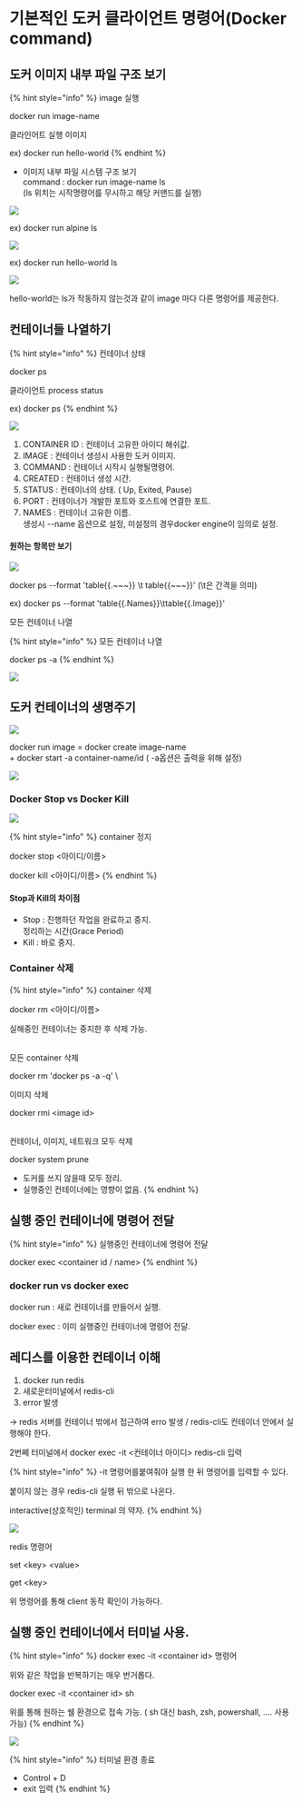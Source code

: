 # 기본적인 도커 클라이언트 명령어(Docker command)



## 도커 이미지 내부 파일 구조 보기

{% hint style="info" %}
image 실행

docker run image-name

클라인어트 실행 이미지&#x20;

ex) docker run hello-world
{% endhint %}

* 이미지 내부 파일 시스템 구조 보기\
  command : docker run image-name ls\
  (ls 위치는 시작명령어를 무시하고 해당 커맨드를 실행)

![](<../.gitbook/assets/image (7) (1) (1) (1) (1).png>)

ex) docker run alpine ls

![](<../.gitbook/assets/image (1) (1) (1) (1) (1) (1) (1).png>)

ex) docker run hello-world ls

![](<../.gitbook/assets/image (44) (1) (1) (1).png>)

hello-world는 ls가 작동하지 않는것과 같이 image 마다 다른 명령어를 제공한다.



## 컨테이너들 나열하기

{% hint style="info" %}
컨테이너 상태

docker ps

클라이언트   process status

ex) docker ps
{% endhint %}

![](<../.gitbook/assets/image (35) (1) (1).png>)

1. CONTAINER ID : 컨테이너 고유한 아이디 해쉬값.
2. IMAGE : 컨테이너 생성시 사용한 도커 이미지.
3. COMMAND : 컨테이너 시작시 실행될명령어.
4. CREATED : 컨테이너 생성 시간.
5. STATUS : 컨테이너의 상태. ( Up, Exited, Pause)
6. PORT : 컨테이너가 개발한 포트와 호스트에 연결한 포트.
7. NAMES : 컨테이너 고유한 이름. \
   생성시 --name 옵션으로 설정, 미설정의 경우docker engine이 임의로 설정. &#x20;

#### 원하는 항목만 보기

![](<../.gitbook/assets/image (33) (1) (1) (1).png>)

docker ps --format 'table\{{.\~\~\~\}} \t table\{{\~\~\~\}}' (\t은 간격을 의미) &#x20;

ex) docker ps --format 'table\{{.Names\}}\ttable\{{.Image\}}'



모든 컨테이너 나열

{% hint style="info" %}
모든 컨테이너 나열

docker ps -a
{% endhint %}

![](<../.gitbook/assets/image (40) (1).png>)

## 도커 컨테이너의 생명주기

![](<../.gitbook/assets/image (23) (1) (1) (1).png>)

docker run image = docker create image-name\
&#x20;                                \+ docker start -a container-name/id ( -a옵션은 출력을 위해 설정)

![](<../.gitbook/assets/image (42) (1).png>)

### Docker Stop vs Docker Kill

![](<../.gitbook/assets/image (8) (1) (1) (1).png>)

{% hint style="info" %}
container 정지

docker stop <아이디/이름>

docker kill <아이디/이름>
{% endhint %}

#### Stop과 Kill의 차이점

* Stop : 진행하던 작업을 완료하고 중지. \
  정리하는 시간(Grace Period)
* Kill : 바로 중지.

### Container 삭제

{% hint style="info" %}
container 삭제

docker rm <아이디/이름>

실해중인 컨테이너는 중지한 후 삭제 가능.&#x20;

\
모든 container 삭제

docker rm 'docker ps -a -q' \


이미지 삭제

docker rmi \<image id>

\
컨테이너, 이미지, 네트워크 모두 삭제

docker system prune

* 도커를 쓰지 않을때 모두 정리.
* 실행중인 컨테이너에는 영향이 없음.
{% endhint %}

## 실행 중인 컨테이너에 명령어 전달

{% hint style="info" %}
실행중인 컨테이너에 명령어 전달

docker exec \<container id / name>
{% endhint %}

### docker run vs docker exec

docker run : 새로 컨테이너를 만들어서 실행.

docker exec : 이미 실행중인 컨테이너에 명령어 전달.

## 레디스를 이용한 컨테이너 이해

1. docker run redis
2. 새로운터미널에서  redis-cli
3. error 발생

\-> redis 서버를 컨테이너 밖에서 접근하여 erro 발생 / redis-cli도 컨테이너 안에서 실행해야 한다.

2번쩨 터미널에서 docker exec -it <컨테이너 아이디> redis-cli 입력

{% hint style="info" %}
\-it 명령어를붙여줘야 실행 한 뒤  명령어를 입력할 수 있다.&#x20;

붙이지 않는 경우 redis-cli 실행 뒤 밖으로 나온다.&#x20;

interactive(상호적인) terminal 의 약자.
{% endhint %}

![](<../.gitbook/assets/image (6) (1) (1) (1) (1) (1).png>)

redis 명령어

set \<key> \<value>

get \<key>

위 명령어를 통해 client 동작 확인이 가능하다.

## 실행 중인 컨테이너에서 터미널 사용.

{% hint style="info" %}
docker exec -it \<container id> 명령어

위와 같은 작업을 반복하기는 매우 번거롭다.

docker exec -it \<container id> sh

위를 통해 원하는 쉘 환경으로 접속 가능. ( sh 대신 bash, zsh, powershall, .... 사용 가능)
{% endhint %}

![](<../.gitbook/assets/image (30) (1) (1) (1) (1) (1) (1).png>)

{% hint style="info" %}
터미널 환경 종료

* Control + D
* exit 입력
{% endhint %}
